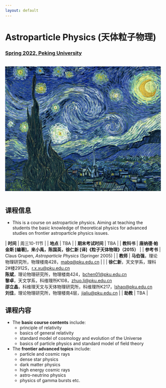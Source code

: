 ```yaml
---
layout: default
---
```


<style>
table {
  font-family: arial, sans-serif;
  border-collapse: collapse;
  width: 100%;
}

td, th {
  border: 1px solid #dddddd;
  text-align: left;
  padding: 8px;
}

tr:nth-child(odd) {
  background-color: #dddddd;
}
</style>

# <b>Astroparticle Physics (天体粒子物理)</b>

### <u>Spring 2022, Peking University</u>

<br>

<div style="display: flex; justify-content: center;">
<img src="Gogh.jpeg" width="550">
</div>

<br>

## 课程信息

- This is a course on astroparticle physics. Aiming at teaching the students the basic knowledge of theoretical physics for advanced studies on frontier astroparticle physics issues. 

| **时间** | 周三10-11节 |
| **地点** | TBA |
| **期末考试时间** | TBA |
| **教科书** | **唐纳德·帕金斯 [编著]，来小禹，陈国英，徐仁新 [译]《粒子天体物理》（2015）** |
| **参考书** | Claus Grupen, *Astroparticle Physics* (Springer 2005) |
| **教师** | **马伯强**，理论物理研究所，物理楼南428，mabq@pku.edu.cn | 
| | **徐仁新**，天文学系，理科2#楼2912S，r.x.xu@pku.edu.cn<br>**陈斌**，理论物理研究所，物理楼南424，bchen01@pku.edu.cn<br>**黎卓**，天文学系，科维理所K108，zhuo.li@pku.edu.cn<br>**邵立晶**，科维理天文与天体物理研究所，科维理所K217，lshao@pku.edu.cn<br>**刘佳**，理论物理研究所，物理楼南4层，jialiu@pku.edu.cn |
| **助教** | TBA |

<p></p>

## 课程内容

- The **basic course contents** include: 
    - principle of relativity
    - basics of general relativity
    - standard model of cosmology and evolution of the Universe
    - basics of particle physics and standard model of field theory
- The **frontier advanced topics** include: 
    - particle and cosmic rays
    - dense star physics
    - dark matter physics
    - high energy cosmic rays
    - astro-neutrino physics
    - physics of gamma bursts etc.

<p></p>

<script type="text/x-mathjax-config">
  MathJax.Hub.Config({
    tex2jax: {
      inlineMath: [ ['$','$'] ],
      processEscapes: true
    }
  });
</script>
<script type="text/javascript" src="https://cdn.mathjax.org/mathjax/latest/MathJax.js?config=TeX-AMS-MML_HTMLorMML">
</script>

